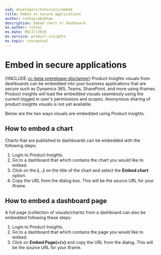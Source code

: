```yaml
---
uid: developers/tutorials/embed
title: Embed in secure applications
author: ruthaisabokhae
description: Embed chart or dashboard
ms.author: ruthai
ms.date: 09/27/2019
ms.service: product-insights
ms.topic: conceptual
---
```


# Embed in secure applications
[!INCLUDE [cc-beta-prerelease-disclaimer]( includes/cc-beta-prerelease-disclaimer.md)]
Product Insights visuals from dashboards can be embedded into your business applications that are secure such as Dynamics 365, Teams, SharePoint, and more using iframes. Product insights will load the embedded visuals seamlessly using the current logged in user's permissions and scopes. Anonymous sharing of product insights visuals is not yet available.

Below are the two ways visuals are embedded using Product insights.

## How to embed a chart 
Charts that are published to dashboards can be embedded with the following steps:
1.	Login to Product Insights.
2.	Go to a dashboard that which contains the chart you would like to embed.
3.	Click on the **(…)** on the title of the chart and select the **Embed chart** option.
5.	Copy the URL from the dialog box. This will be the source URL for your iframe.
 
## How to embed a dashboard page
A full page (collection of visuals/charts) from a dashboard can also be embedded following these steps:
1.	Login to Product Insights.
2.	Go to a dashboard that which contains the page you would like to embed.
3.	Click on **Embed Page(</>)** and copy the URL from the dialog. This will be the source URL for your iframe.

